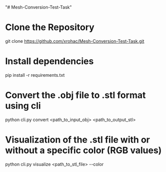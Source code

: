 "# Mesh-Conversion-Test-Task" 

# Clone the Repository
git clone https://github.com/xrohac/Mesh-Conversion-Test-Task.git

# Install dependencies
pip install -r requirements.txt

# Convert the .obj file to .stl format using cli
python cli.py convert <path_to_input_obj> <path_to_output_stl>

# Visualization of the .stl file with or without a specific color (RGB values)
python cli.py visualize <path_to_stl_file> --color <r> <g> <b> 
